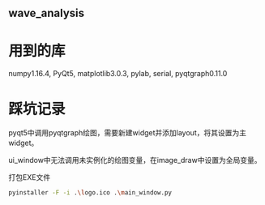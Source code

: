 ## wave_analysis

# 用到的库
numpy1.16.4, PyQt5, matplotlib3.0.3, pylab, serial, pyqtgraph0.11.0

# 踩坑记录
pyqt5中调用pyqtgraph绘图，需要新建widget并添加layout，将其设置为主widget。

ui_window中无法调用未实例化的绘图变量，在image_draw中设置为全局变量。

打包EXE文件
```sh
pyinstaller -F -i .\logo.ico .\main_window.py
```